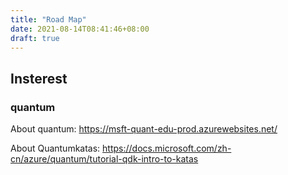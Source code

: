 ```yaml
---
title: "Road Map"
date: 2021-08-14T08:41:46+08:00
draft: true
---
```


## Insterest

### quantum

About quantum: https://msft-quant-edu-prod.azurewebsites.net/

About Quantumkatas: https://docs.microsoft.com/zh-cn/azure/quantum/tutorial-qdk-intro-to-katas



